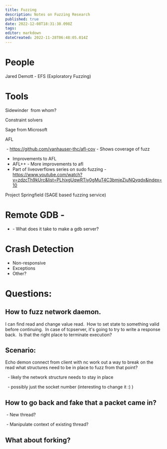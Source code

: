 ```yaml
---
title: Fuzzing
description: Notes on Fuzzing Research
published: true
date: 2022-12-08T18:31:38.098Z
tags: 
editor: markdown
dateCreated: 2022-11-28T06:48:05.014Z
---
```


# People

Jared Demott - EFS (Exploratory Fuzzing)

# Tools
Sidewinder  from whom?

Constraint solvers

Sage from Microsoft

AFL 

 - https://github.com/vanhauser-thc/afl-cov - Shows coverage of fuzz

-   Improvements to AFL
-   AFL++ - More improvements to afl
-   Part of liveoverflows series on sudo fuzzing - 
    https://www.youtube.com/watch?v=zdzcTh9kUrc&list=PLhixgUqwRTjy0gMuT4C3bmjeZjuNQyqdx&index=10

Project Springfield (SAGE based fuzzing service)


# Remote GDB - 

-   \- What does it take to make a gdb server?

# Crash Detection

-   Non-responsive
-   Exceptions
-   Other?

# Questions:

## How to fuzz network daemon.  
I can find read and change value read.  How to set state to something valid before continuing.  In case of tcpserver, it's going to try to write a response back.  Is that the right place to terminate execution?

## Scenario:

Echo demon
connect from client with nc
work out a way to break on the read
what structures need to be in place to fuzz from that point?

  - likely the network structure needs to stay in place

  - possibly just the socket number (interesting to change it :) )

## How to go back and fake that a packet came in?

 - New thread?

 - Manipulate context of existing thread?

## What about forking?